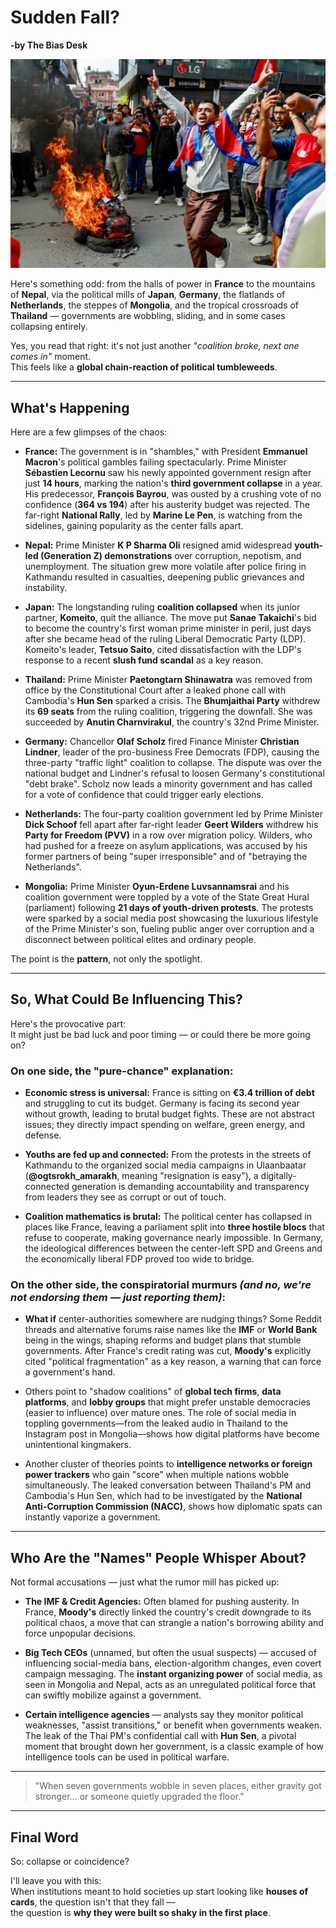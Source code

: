 # Sudden Fall?  
**-by The Bias Desk**

<img src="static/images/nepalfall.jpg" alt="Logo" width="600">

Here's something odd: from the halls of power in **France** to the mountains of **Nepal**, via the political mills of **Japan**, **Germany**, the flatlands of **Netherlands**, the steppes of **Mongolia**, and the tropical crossroads of **Thailand** — governments are wobbling, sliding, and in some cases collapsing entirely.

Yes, you read that right: it's not just another *"coalition broke, next one comes in"* moment.  
This feels like a **global chain-reaction of political tumbleweeds**.

---

## What's Happening

Here are a few glimpses of the chaos:

*   **France:** The government is in "shambles," with President **Emmanuel Macron**'s political gambles failing spectacularly. Prime Minister **Sébastien Lecornu** saw his newly appointed government resign after just **14 hours**, marking the nation's **third government collapse** in a year. His predecessor, **François Bayrou**, was ousted by a crushing vote of no confidence (**364 vs 194**) after his austerity budget was rejected. The far-right **National Rally**, led by **Marine Le Pen**, is watching from the sidelines, gaining popularity as the center falls apart.

*   **Nepal:** Prime Minister **K P Sharma Oli** resigned amid widespread **youth-led (Generation Z) demonstrations** over corruption, nepotism, and unemployment. The situation grew more volatile after police firing in Kathmandu resulted in casualties, deepening public grievances and instability.

*   **Japan:** The longstanding ruling **coalition collapsed** when its junior partner, **Komeito**, quit the alliance. The move put **Sanae Takaichi**'s bid to become the country's first woman prime minister in peril, just days after she became head of the ruling Liberal Democratic Party (LDP). Komeito's leader, **Tetsuo Saito**, cited dissatisfaction with the LDP's response to a recent **slush fund scandal** as a key reason.

*   **Thailand:** Prime Minister **Paetongtarn Shinawatra** was removed from office by the Constitutional Court after a leaked phone call with Cambodia's **Hun Sen** sparked a crisis. The **Bhumjaithai Party** withdrew its **69 seats** from the ruling coalition, triggering the downfall. She was succeeded by **Anutin Charnvirakul**, the country's 32nd Prime Minister.

*   **Germany:** Chancellor **Olaf Scholz** fired Finance Minister **Christian Lindner**, leader of the pro-business Free Democrats (FDP), causing the three-party "traffic light" coalition to collapse. The dispute was over the national budget and Lindner's refusal to loosen Germany's constitutional "debt brake". Scholz now leads a minority government and has called for a vote of confidence that could trigger early elections.

*   **Netherlands:** The four-party coalition government led by Prime Minister **Dick Schoof** fell apart after far-right leader **Geert Wilders** withdrew his **Party for Freedom (PVV)** in a row over migration policy. Wilders, who had pushed for a freeze on asylum applications, was accused by his former partners of being "super irresponsible" and of "betraying the Netherlands".

*   **Mongolia:** Prime Minister **Oyun-Erdene Luvsannamsrai** and his coalition government were toppled by a vote of the State Great Hural (parliament) following **21 days of youth-driven protests**. The protests were sparked by a social media post showcasing the luxurious lifestyle of the Prime Minister's son, fueling public anger over corruption and a disconnect between political elites and ordinary people.

The point is the **pattern**, not only the spotlight.

---

## So, What Could Be Influencing This?

Here's the provocative part:  
It might just be bad luck and poor timing — or could there be more going on?

### On one side, the "pure-chance" explanation:

*   **Economic stress is universal:** France is sitting on **€3.4 trillion of debt** and struggling to cut its budget. Germany is facing its second year without growth, leading to brutal budget fights. These are not abstract issues; they directly impact spending on welfare, green energy, and defense.

*   **Youths are fed up and connected:** From the protests in the streets of Kathmandu to the organized social media campaigns in Ulaanbaatar (**@ogtsrokh_amarakh**, meaning "resignation is easy"), a digitally-connected generation is demanding accountability and transparency from leaders they see as corrupt or out of touch.

*   **Coalition mathematics is brutal:** The political center has collapsed in places like France, leaving a parliament split into **three hostile blocs** that refuse to cooperate, making governance nearly impossible. In Germany, the ideological differences between the center-left SPD and Greens and the economically liberal FDP proved too wide to bridge.

### On the other side, the conspiratorial murmurs *(and no, we're not endorsing them — just reporting them)*:

*   **What if** center-authorities somewhere are nudging things? Some Reddit threads and alternative forums raise names like the **IMF** or **World Bank** being in the wings, shaping reforms and budget plans that stumble governments. After France's credit rating was cut, **Moody's** explicitly cited "political fragmentation" as a key reason, a warning that can force a government's hand.

*   Others point to "shadow coalitions" of **global tech firms**, **data platforms**, and **lobby groups** that might prefer unstable democracies (easier to influence) over mature ones. The role of social media in toppling governments—from the leaked audio in Thailand to the Instagram post in Mongolia—shows how digital platforms have become unintentional kingmakers.

*   Another cluster of theories points to **intelligence networks or foreign power trackers** who gain "score" when multiple nations wobble simultaneously. The leaked conversation between Thailand's PM and Cambodia's Hun Sen, which had to be investigated by the **National Anti-Corruption Commission (NACC)**, shows how diplomatic spats can instantly vaporize a government.

---

## Who Are the "Names" People Whisper About?

Not formal accusations — just what the rumor mill has picked up:

*   **The IMF & Credit Agencies:** Often blamed for pushing austerity. In France, **Moody's** directly linked the country's credit downgrade to its political chaos, a move that can strangle a nation's borrowing ability and force unpopular decisions.

*   **Big Tech CEOs** (unnamed, but often the usual suspects) — accused of influencing social-media bans, election-algorithm changes, even covert campaign messaging. The **instant organizing power** of social media, as seen in Mongolia and Nepal, acts as an unregulated political force that can swiftly mobilize against a government.

*   **Certain intelligence agencies** — analysts say they monitor political weaknesses, "assist transitions," or benefit when governments weaken. The leak of the Thai PM's confidential call with **Hun Sen**, a pivotal moment that brought down her government, is a classic example of how intelligence tools can be used in political warfare.

---

> "When seven governments wobble in seven places, either gravity got stronger… or someone quietly upgraded the floor."

---

## Final Word

So: collapse or coincidence?

I'll leave you with this:  
When institutions meant to hold societies up start looking like **houses of cards**, the question isn't that they fall —  
the question is **why they were built so shaky in the first place**.